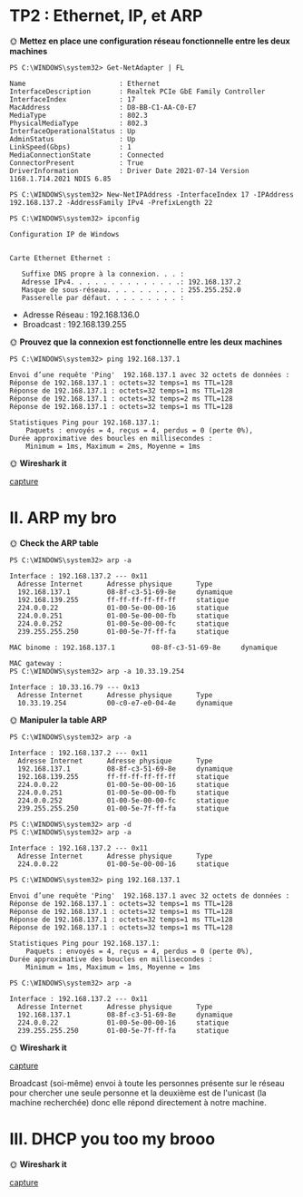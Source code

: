 # TP2 : Ethernet, IP, et ARP

🌞 **Mettez en place une configuration réseau fonctionnelle entre les deux machines**

```
PS C:\WINDOWS\system32> Get-NetAdapter | FL

Name                       : Ethernet
InterfaceDescription       : Realtek PCIe GbE Family Controller
InterfaceIndex             : 17
MacAddress                 : D8-BB-C1-AA-C0-E7
MediaType                  : 802.3
PhysicalMediaType          : 802.3
InterfaceOperationalStatus : Up
AdminStatus                : Up
LinkSpeed(Gbps)            : 1
MediaConnectionState       : Connected
ConnectorPresent           : True
DriverInformation          : Driver Date 2021-07-14 Version 1168.1.714.2021 NDIS 6.85
```

```
PS C:\WINDOWS\system32> New-NetIPAddress -InterfaceIndex 17 -IPAddress 192.168.137.2 -AddressFamily IPv4 -PrefixLength 22
```

```
PS C:\WINDOWS\system32> ipconfig

Configuration IP de Windows


Carte Ethernet Ethernet :

   Suffixe DNS propre à la connexion. . . :
   Adresse IPv4. . . . . . . . . . . . . .: 192.168.137.2
   Masque de sous-réseau. . . . . . . . . : 255.255.252.0
   Passerelle par défaut. . . . . . . . . :
```

- Adresse Réseau : 192.168.136.0
- Broadcast : 192.168.139.255

🌞 **Prouvez que la connexion est fonctionnelle entre les deux machines**

```
PS C:\WINDOWS\system32> ping 192.168.137.1

Envoi d’une requête 'Ping'  192.168.137.1 avec 32 octets de données :
Réponse de 192.168.137.1 : octets=32 temps=1 ms TTL=128
Réponse de 192.168.137.1 : octets=32 temps=1 ms TTL=128
Réponse de 192.168.137.1 : octets=32 temps=2 ms TTL=128
Réponse de 192.168.137.1 : octets=32 temps=1 ms TTL=128

Statistiques Ping pour 192.168.137.1:
    Paquets : envoyés = 4, reçus = 4, perdus = 0 (perte 0%),
Durée approximative des boucles en millisecondes :
    Minimum = 1ms, Maximum = 2ms, Moyenne = 1ms
```

🌞 **Wireshark it**

[capture](./ping%20on%20alan.pcapng)

# II. ARP my bro

🌞 **Check the ARP table**
```
PS C:\WINDOWS\system32> arp -a

Interface : 192.168.137.2 --- 0x11
  Adresse Internet      Adresse physique      Type
  192.168.137.1         08-8f-c3-51-69-8e     dynamique
  192.168.139.255       ff-ff-ff-ff-ff-ff     statique
  224.0.0.22            01-00-5e-00-00-16     statique
  224.0.0.251           01-00-5e-00-00-fb     statique
  224.0.0.252           01-00-5e-00-00-fc     statique
  239.255.255.250       01-00-5e-7f-ff-fa     statique
```

```
MAC binome : 192.168.137.1         08-8f-c3-51-69-8e     dynamique
```

```
MAC gateway :
PS C:\WINDOWS\system32> arp -a 10.33.19.254

Interface : 10.33.16.79 --- 0x13
  Adresse Internet      Adresse physique      Type
  10.33.19.254          00-c0-e7-e0-04-4e     dynamique
```

🌞 **Manipuler la table ARP**

```
PS C:\WINDOWS\system32> arp -a

Interface : 192.168.137.2 --- 0x11
  Adresse Internet      Adresse physique      Type
  192.168.137.1         08-8f-c3-51-69-8e     dynamique
  192.168.139.255       ff-ff-ff-ff-ff-ff     statique
  224.0.0.22            01-00-5e-00-00-16     statique
  224.0.0.251           01-00-5e-00-00-fb     statique
  224.0.0.252           01-00-5e-00-00-fc     statique
  239.255.255.250       01-00-5e-7f-ff-fa     statique
```

```
PS C:\WINDOWS\system32> arp -d
PS C:\WINDOWS\system32> arp -a

Interface : 192.168.137.2 --- 0x11
  Adresse Internet      Adresse physique      Type
  224.0.0.22            01-00-5e-00-00-16     statique
```
```
PS C:\WINDOWS\system32> ping 192.168.137.1

Envoi d’une requête 'Ping'  192.168.137.1 avec 32 octets de données :
Réponse de 192.168.137.1 : octets=32 temps=1 ms TTL=128
Réponse de 192.168.137.1 : octets=32 temps=1 ms TTL=128
Réponse de 192.168.137.1 : octets=32 temps=1 ms TTL=128
Réponse de 192.168.137.1 : octets=32 temps=1 ms TTL=128

Statistiques Ping pour 192.168.137.1:
    Paquets : envoyés = 4, reçus = 4, perdus = 0 (perte 0%),
Durée approximative des boucles en millisecondes :
    Minimum = 1ms, Maximum = 1ms, Moyenne = 1ms
```

```
PS C:\WINDOWS\system32> arp -a

Interface : 192.168.137.2 --- 0x11
  Adresse Internet      Adresse physique      Type
  192.168.137.1         08-8f-c3-51-69-8e     dynamique
  224.0.0.22            01-00-5e-00-00-16     statique
  239.255.255.250       01-00-5e-7f-ff-fa     statique
```

🌞 **Wireshark it**

[capture](./ping%20alan%20arp.pcapng)

Broadcast (soi-même) envoi à toute les personnes présente sur le réseau pour chercher une seule personne et la deuxième est de l'unicast (la machine recherchée) donc elle répond directement à notre machine.

# III. DHCP you too my brooo

🌞 **Wireshark it**

[capture](./trames%20DORA.pcapng)